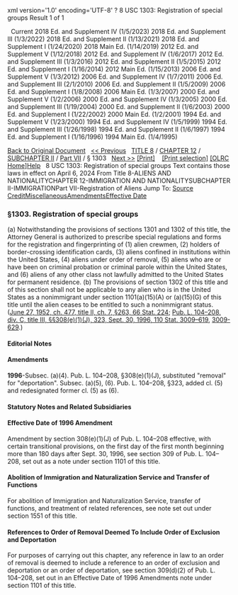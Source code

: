 xml version='1.0' encoding='UTF-8' ?
8 USC 1303: Registration of special groups
 Result 1 of 1
 
  
  Current
2018 Ed. and Supplement IV (1/5/2023)
2018 Ed. and Supplement III (1/3/2022)
2018 Ed. and Supplement II (1/13/2021)
2018 Ed. and Supplement I (1/24/2020)
2018 Main Ed. (1/14/2019)
2012 Ed. and Supplement V (1/12/2018)
2012 Ed. and Supplement IV (1/6/2017)
2012 Ed. and Supplement III (1/3/2016)
2012 Ed. and Supplement II (1/5/2015)
2012 Ed. and Supplement I (1/16/2014)
2012 Main Ed. (1/15/2013)
2006 Ed. and Supplement V (1/3/2012)
2006 Ed. and Supplement IV (1/7/2011)
2006 Ed. and Supplement III (2/1/2010)
2006 Ed. and Supplement II (1/5/2009)
2006 Ed. and Supplement I (1/8/2008)
2006 Main Ed. (1/3/2007)
2000 Ed. and Supplement V (1/2/2006)
2000 Ed. and Supplement IV (1/3/2005)
2000 Ed. and Supplement III (1/19/2004)
2000 Ed. and Supplement II (1/6/2003)
2000 Ed. and Supplement I (1/22/2002)
2000 Main Ed. (1/2/2001)
1994 Ed. and Supplement V (1/23/2000)
1994 Ed. and Supplement IV (1/5/1999)
1994 Ed. and Supplement III (1/26/1998)
1994 Ed. and Supplement II (1/6/1997)
1994 Ed. and Supplement I (1/16/1996)
1994 Main Ed. (1/4/1995)
  
 
  
[Back to Original Document](/view.xhtml;jsessionid=DF99406EC206B43ACAF0AA04AD4558FD)
 
[<< Previous](#)
  
 [TITLE 8](/view.xhtml;jsessionid=DF99406EC206B43ACAF0AA04AD4558FD?req=granuleid%3AUSC-prelim-title8&saved=%7CZ3JhbnVsZWlkOlVTQy1wcmVsaW0tdGl0bGU4LXNlY3Rpb24xMzAz%7C%7C%7C0%7Cfalse%7Cprelim&edition=prelim) / [CHAPTER 12](/view.xhtml;jsessionid=DF99406EC206B43ACAF0AA04AD4558FD?req=granuleid%3AUSC-prelim-title8-chapter12&saved=%7CZ3JhbnVsZWlkOlVTQy1wcmVsaW0tdGl0bGU4LXNlY3Rpb24xMzAz%7C%7C%7C0%7Cfalse%7Cprelim&edition=prelim) / [SUBCHAPTER II](/view.xhtml;jsessionid=DF99406EC206B43ACAF0AA04AD4558FD?req=granuleid%3AUSC-prelim-title8-chapter12-subchapter2&saved=%7CZ3JhbnVsZWlkOlVTQy1wcmVsaW0tdGl0bGU4LXNlY3Rpb24xMzAz%7C%7C%7C0%7Cfalse%7Cprelim&edition=prelim) / [Part VII](/view.xhtml;jsessionid=DF99406EC206B43ACAF0AA04AD4558FD?req=granuleid%3AUSC-prelim-title8-chapter12-subchapter2-part7&saved=%7CZ3JhbnVsZWlkOlVTQy1wcmVsaW0tdGl0bGU4LXNlY3Rpb24xMzAz%7C%7C%7C0%7Cfalse%7Cprelim&edition=prelim) / § 1303
  
 [Next >>](#)
[[Print]](#)
   
 [[Print selection]](#)
[[OLRC Home]](/browse.xhtml;jsessionid=DF99406EC206B43ACAF0AA04AD4558FD)[Help](/navHelp.xhtml;jsessionid=DF99406EC206B43ACAF0AA04AD4558FD)
 
8 USC 1303: Registration of special groups
Text contains those laws in effect on April 6, 2024
From Title 8-ALIENS AND NATIONALITYCHAPTER 12-IMMIGRATION AND NATIONALITYSUBCHAPTER II-IMMIGRATIONPart VII-Registration of Aliens
Jump To: [Source Credit](#sourcecredit)[Miscellaneous](#miscellaneous-note)[Amendments](#amendment-note)[Effective Date](#effectivedate-amendment-note)
### §1303. Registration of special groups
(a) Notwithstanding the provisions of sections 1301 and 1302 of this title, the Attorney General is authorized to prescribe special regulations and forms for the registration and fingerprinting of (1) alien crewmen, (2) holders of border-crossing identification cards, (3) aliens confined in institutions within the United States, (4) aliens under order of removal, (5) aliens who are or have been on criminal probation or criminal parole within the United States, and (6) aliens of any other class not lawfully admitted to the United States for permanent residence.
(b) The provisions of section 1302 of this title and of this section shall not be applicable to any alien who is in the United States as a nonimmigrant under section 1101(a)(15)(A) or (a)(15)(G) of this title until the alien ceases to be entitled to such a nonimmigrant status.
([June 27, 1952, ch. 477, title II, ch. 7, §263, 66 Stat. 224](/statviewer.htm?volume=66&page=224); [Pub. L. 104–208, div. C, title III, §§308(e)(1)(J), 323, Sept. 30, 1996, 110 Stat. 3009–619](/statviewer.htm?volume=110&page=3009-619), [3009-629](/statviewer.htm?volume=110&page=3009-629).)
  
#### **Editorial Notes**
#### Amendments
**1996**-Subsec. (a)(4). Pub. L. 104–208, §308(e)(1)(J), substituted "removal" for "deportation".
Subsec. (a)(5), (6). Pub. L. 104–208, §323, added cl. (5) and redesignated former cl. (5) as (6).
  
#### **Statutory Notes and Related Subsidiaries**
#### Effective Date of 1996 Amendment
Amendment by section 308(e)(1)(J) of Pub. L. 104–208 effective, with certain transitional provisions, on the first day of the first month beginning more than 180 days after Sept. 30, 1996, see section 309 of Pub. L. 104–208, set out as a note under section 1101 of this title.
#### Abolition of Immigration and Naturalization Service and Transfer of Functions
For abolition of Immigration and Naturalization Service, transfer of functions, and treatment of related references, see note set out under section 1551 of this title.
#### References to Order of Removal Deemed To Include Order of Exclusion and Deportation
For purposes of carrying out this chapter, any reference in law to an order of removal is deemed to include a reference to an order of exclusion and deportation or an order of deportation, see section 309(d)(2) of Pub. L. 104–208, set out in an Effective Date of 1996 Amendments note under section 1101 of this title.
